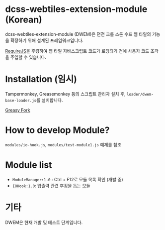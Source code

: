 # dcss-webtiles-extension-module (Korean)

dcss-webtiles-extension-module (DWEM)은 던전 크롤 스톤 수프 웹 타일의 기능을 확장하기 위해 설계된 프레임워크입니다.

[RequireJS](https://requirejs.org)을 후킹하여 웹 타일 자바스크립트 코드가 로딩되기 전에 사용자 코드 조각을 주입할 수 있습니다.

# Installation (임시)

Tampermonkey, Greasemonkey 등의 스크립트 관리자 설치 후, `loader/dwem-base-loader.js`를 설치합니다.

[Greasy Fork](https://greasyfork.org/ko/scripts/493267-dcss-webtiles-extension-module-loader)

# How to develop Module?

`modules/io-hook.js`, `modules/test-module1.js` 예제를 참조

# Module list

- `ModuleManager:1.0` : Ctrl + F12로 모듈 목록 확인 (개발 중)
- `IOHook:1.0`: 입출력 관련 후킹을 돕는 모듈

# 기타

DWEM은 현재 개발 및 테스트 단계입니다.
